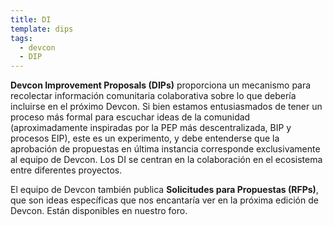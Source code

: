```yaml
---
title: DI
template: dips
tags:
  - devcon
  - DIP
---
```


<span class="h2 highlighted"><b>Devcon Improvement Proposals (DIPs)</b> proporciona un mecanismo para recolectar información comunitaria colaborativa sobre lo que debería incluirse en el próximo Devcon. Si bien estamos entusiasmados de tener un proceso más formal para escuchar ideas de la comunidad (aproximadamente inspiradas por la PEP más descentralizada, BIP y procesos EIP), este es un experimento, y debe entenderse que la aprobación de propuestas en última instancia corresponde exclusivamente al equipo de Devcon. Los DI se centran en la colaboración en el ecosistema entre diferentes proyectos.</span>

El equipo de Devcon también publica <b>Solicitudes para Propuestas (RFPs)</b>, que son ideas específicas que nos encantaría ver en la próxima edición de Devcon. Están disponibles en nuestro foro.

